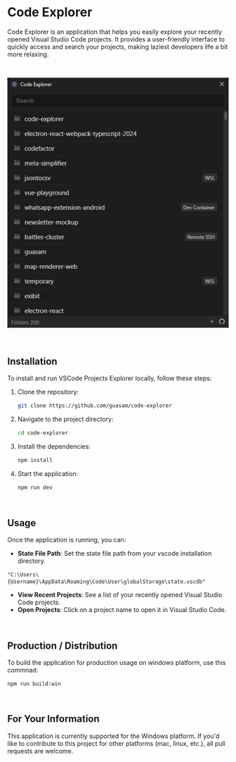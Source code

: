 # Code Explorer

Code Explorer is an application that helps you easily explore your recently opened Visual Studio Code projects. It provides a user-friendly interface to quickly access and search your projects, making laziest developers life a bit more relaxing.

<br />

<p align="center">
<img src="resources/build/app.png" />
</p>

<br />

## Installation

To install and run VSCode Projects Explorer locally, follow these steps:

1. Clone the repository:

   ```sh
   git clone https://github.com/guasam/code-explorer
   ```

2. Navigate to the project directory:

   ```sh
   cd code-explorer
   ```

3. Install the dependencies:

   ```sh
   npm install
   ```

4. Start the application:

   ```sh
   npm run dev
   ```

<br />

## Usage

Once the application is running, you can:

- **State File Path**: Set the state file path from your vscode installation directory.

```
"C:\Users\{Username}\AppData\Roaming\Code\User\globalStorage\state.vscdb"
```

- **View Recent Projects**: See a list of your recently opened Visual Studio Code projects.
- **Open Projects**: Click on a project name to open it in Visual Studio Code.

<br />

## Production / Distribution

To build the application for production usage on windows platform, use this commnad:

```
npm run build:win
```

<br />

## For Your Information

This application is currently supported for the Windows platform. If you'd like to contribute to this project for other platforms (mac, linux, etc.), all pull requests are welcome.
